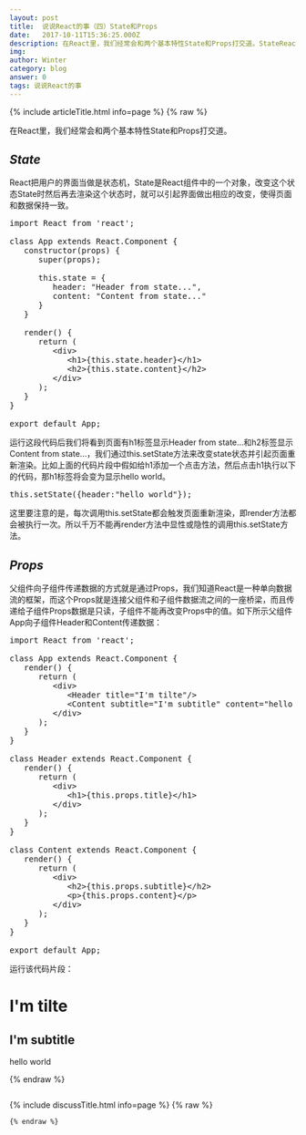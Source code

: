```yaml
---
layout: post
title:  说说React的事（四）State和Props
date:   2017-10-11T15:36:25.000Z
description: 在React里，我们经常会和两个基本特性State和Props打交道。StateReact把用户的界面当做是状态机，State是React组件中的一个对象，改变...
img: 
author: Winter
category: blog
answer: 0
tags: 说说React的事
---
```

<div class="article-root">
  <div class="article">
    {% include articleTitle.html info=page %}
    {% raw %}
    <div class="article-content"><p>在React里，我们经常会和两个基本特性State和Props打交道。</p>

<h2><em><strong>State</strong></em></h2>

<p>React把用户的界面当做是状态机，State是React组件中的一个对象，改变这个状态State时然后再去渲染这个状态时，就可以引起界面做出相应的改变，使得页面和数据保持一致。</p>

<pre>
import React from &#39;react&#39;;

class App extends React.Component {
   constructor(props) {
      super(props);
		
      this.state = {
         header: &quot;Header from state...&quot;,
         content: &quot;Content from state...&quot;
      }
   }
	
   render() {
      return (
         &lt;div&gt;
            &lt;h1&gt;{this.state.header}&lt;/h1&gt;
            &lt;h2&gt;{this.state.content}&lt;/h2&gt;
         &lt;/div&gt;
      );
   }
}

export default App;</pre>

<p>运行这段代码后我们将看到页面有h1标签显示Header from state...和h2标签显示Content from state...，我们通过this.setState方法来改变state状态并引起页面重新渲染。比如上面的代码片段中假如给h1添加一个点击方法，然后点击h1执行以下的代码，那h1标签将会变为显示hello world。</p>

<pre>
this.setState({header:&quot;hello world&quot;});</pre>

<p>这里要注意的是，每次调用this.setState都会触发页面重新渲染，即render方法都会被执行一次。所以千万不能再render方法中显性或隐性的调用this.setState方法。</p>

<h2><em><strong>Props</strong></em></h2>

<p>父组件向子组件传递数据的方式就是通过Props，我们知道React是一种单向数据流的框架，而这个Props就是连接父组件和子组件数据流之间的一座桥梁，而且传递给子组件Props数据是只读，子组件不能再改变Props中的值。如下所示父组件App向子组件Header和Content传递数据：</p>

<pre>
import React from &#39;react&#39;;

class App extends React.Component {
   render() {
      return (
         &lt;div&gt;
            &lt;Header title=&quot;I&#39;m tilte&quot;/&gt;
            &lt;Content subtitle=&quot;I&#39;m subtitle&quot; content=&quot;hello world&quot;/&gt;
         &lt;/div&gt;
      );
   }
}

class Header extends React.Component {
   render() {
      return (
         &lt;div&gt;
            &lt;h1&gt;{this.props.title}&lt;/h1&gt;
         &lt;/div&gt;
      );
   }
}

class Content extends React.Component {
   render() {
      return (
         &lt;div&gt;
            &lt;h2&gt;{this.props.subtitle}&lt;/h2&gt;
            &lt;p&gt;{this.props.content}&lt;/p&gt;
         &lt;/div&gt;
      );
   }
}

export default App;</pre>

<p>运行该代码片段：</p>

<h1>I&#39;m tilte</h1>

<h2>I&#39;m subtitle</h2>

<p>hello world</p>
</div>
    {% endraw %}
  </div>
  <p style="height: 0;width:0;overflow: hidden;"> 第24篇《说说React的事（四）State和Props》来自Winter(https://github.com/aiyld/aiyld.github.io)的站点</p>
  <div class="discuss-wrapper">
    {% include discussTitle.html info=page %}
    {% raw %}
    
    {% endraw %}
  </div>
<div>
